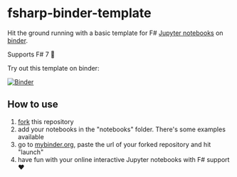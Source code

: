# fsharp-binder-template

Hit the ground running with a basic template for F# [Jupyter notebooks](https://jupyter.org/) on [binder](https://mybinder.org/).

Supports F# 7 💪

Try out this template on binder:

[![Binder](https://mybinder.org/badge_logo.svg)](https://mybinder.org/v2/gh/jovaneyck/fsharp-binder-template/HEAD)

## How to use

1. [fork](https://docs.github.com/en/get-started/quickstart/fork-a-repo) this repository
2. add your notebooks in the "notebooks" folder. There's some examples available
4. go to [mybinder.org](https://mybinder.org/), paste the url of your forked repository and hit "launch"
5. have fun with your online interactive Jupyter notebooks with F# support ♥
